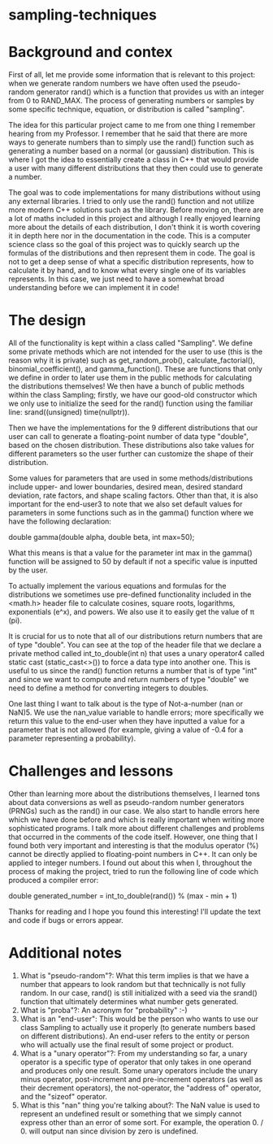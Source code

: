 # sampling-techniques


# Background and contex

First of all, let me provide some information that is relevant to this project: when we generate random numbers we have often used the pseudo-random generator rand() which is a function that provides us with an integer from 0 to RAND_MAX. The process of generating numbers or samples by some specific technique, equation, or distribution is called "sampling".

The idea for this particular project came to me from one thing I remember hearing from my Professor. I remember that he said that there are more ways to generate numbers than to simply use the rand() function such as generating a number based on a normal (or gaussian) distribution. This is where I got the idea to essentially create a class in C++ that would provide a user with many different distributions that they then could use to generate a number.

The goal was to code implementations for many distributions without using any external libraries. I tried to only use the rand() function and not utilize more modern C++ solutions such as the <random> library.
Before moving on, there are a lot of maths included in this project and although I really enjoyed learning more about the details of each distribution, I don't think it is worth covering it in depth here nor in the documentation in the code. This is a computer science class so the goal of this project was to quickly search up the formulas of the distributions and then represent them in code. The goal is not to get a deep sense of what a specific distribution represents, how to calculate it by hand, and to know what every single one of its variables represents. In this case, we just need to have a somewhat broad understanding before we can implement it in code!


# The design

All of the functionality is kept within a class called "Sampling". We define some private methods which are not intended for the user to use (this is the reason why it is private) such as get_random_prob(), calculate_factorial(), binomial_coefficient(), and gamma_function(). These are functions that only we define in order to later use them in the public methods for calculating the distributions themselves!
We then have a bunch of public methods within the class Sampling; firstly, we have our good-old constructor which we only use to initialize the seed for the rand() function using the familiar line: srand((unsigned) time(nullptr)).

Then we have the implementations for the 9 different distributions that our user can call to generate a floating-point number of data type "double", based on the chosen distribution. These distributions also take values for different parameters so the user further can customize the shape of their distribution.

Some values for parameters that are used in some methods/distributions include upper- and lower boundaries, desired mean, desired standard deviation, rate factors, and shape scaling factors. Other than that, it is also important for the end-user3 to note that we also set default values for parameters in some functions such as in the gamma() function where we have the following declaration:

double gamma(double alpha, double beta, int max=50);

What this means is that a value for the parameter int max in the gamma() function will be assigned to 50 by default if not a specific value is inputted by the user.

To actually implement the various equations and formulas for the distributions we sometimes use pre-defined functionality included in the <math.h> header file to calculate cosines, square roots, logarithms, exponentials (e^x), and powers. We also use it to easily get the value of π (pi).

It is crucial for us to note that all of our distributions return numbers that are of type "double". You can see at the top of the header file that we declare a private method called int_to_double(int n) that uses a unary operator4 called static cast (static_cast<>()) to force a data type into another one. This is useful to us since the rand() function returns a number that is of type "int" and since we want to compute and return numbers of type "double" we need to define a method for converting integers to doubles.

One last thing I want to talk about is the type of Not-a-number (nan or NaN)5. We use the nan_value variable to handle errors; more specifically we return this value to the end-user when they have inputted a value for a parameter that is not allowed (for example, giving a value of -0.4 for a parameter representing a probability).


# Challenges and lessons

Other than learning more about the distributions themselves, I learned tons about data conversions as well as pseudo-random number generators (PRNGs) such as the rand() in our case. We also start to handle errors here which we have done before and which is really important when writing more sophisticated programs. I talk more about different challenges and problems that occurred in the comments of the code itself.  However, one thing that I found both very important and interesting is that the modulus operator (%) cannot be directly applied to floating-point numbers in C++. It can only be applied to integer numbers. I found out about this when I, throughout the process of making the project, tried to run the following line of code which produced a compiler error:

double generated_number = int_to_double(rand()) % (max - min + 1) 

Thanks for reading and I hope you found this interesting! I'll update the text and code if bugs or errors appear.


# Additional notes

1) What is "pseudo-random"?: What this term implies is that we have a number that appears to look random but that technically is not fully random. In our case, rand() is still initialized with a seed via the srand() function that ultimately determines what number gets generated.
2) What is "proba"?: An acronym for "probability" :-)
3) What is an "end-user": This would be the person who wants to use our class Sampling to actually use it properly (to generate numbers based on different distributions). An end-user refers to the entity or person who will actually use the final result of some project or product.
4) What is a "unary operator"?: From my understanding so far,  a unary operator is a specific type of operator that only takes in one operand and produces only one result. Some unary operators include the unary minus operator, post-increment and pre-increment operators (as well as their decrement operators), the not-operator, the "address of" operator, and the "sizeof" operator.
5) What is this "nan" thing you're talking about?:  The NaN value is used to represent an undefined result or something that we simply cannot express other than an error of some sort. For example, the operation 0. / 0. will output nan since division by zero is undefined.
